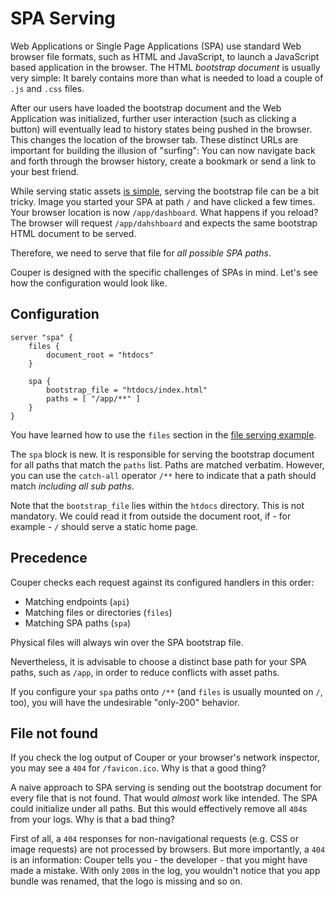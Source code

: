# SPA Serving

Web Applications or Single Page Applications (SPA) use standard Web
browser file formats, such as HTML and JavaScript, to launch a
JavaScript based application in the browser. The HTML _bootstrap
document_ is usually very simple: It barely contains more than what
is needed to load a couple of `.js` and `.css` files.

After our users have loaded the bootstrap document and the Web
Application was initialized, further user interaction (such as
clicking a button) will eventually lead to history states being
pushed in the browser. This changes the location of the browser tab.
These distinct URLs are important for building the illusion of
"surfing": You can now navigate back and forth through the browser
history, create a bookmark or send a link to your best friend.

While serving static assets [is simple](/simple-fileserving/README.md),
serving the bootstrap file can be a bit tricky. Image you started
your SPA at path `/` and have clicked a few times. Your browser
location is now `/app/dashboard`. What happens if you reload? The
browser will request `/app/dahshboard` and expects the same bootstrap
HTML document to be served.

Therefore, we need to serve that file for _all possible SPA paths_.

Couper is designed with the specific challenges of SPAs in mind.
Let's see how the configuration would look like.

## Configuration

```hcl
server "spa" {
    files {
        document_root = "htdocs"
    }

    spa {
        bootstrap_file = "htdocs/index.html"
        paths = [ "/app/**" ]
    }
}
```

You have learned how to use the `files` section in the [file serving
example](/simple-fileserving/README.md).

The `spa` block is new. It is responsible for serving the bootstrap
document for all paths that match the `paths` list. Paths are matched
verbatim. However, you can use the `catch-all` operator `/**` here to
indicate that a path should match _including all sub paths_.

Note that the `bootstrap_file` lies within the `htdocs` directory.
This is not mandatory. We could read it from outside the document
root, if - for example - `/` should serve a static home page.

## Precedence

Couper checks each request against its configured handlers in this order:

* Matching endpoints (`api`)
* Matching files or directories (`files`)
* Matching SPA paths (`spa`)

Physical files will always win over the SPA bootstrap file.

Nevertheless, it is advisable to choose a distinct base path for your
SPA paths, such as `/app`, in order to reduce conflicts with asset
paths.

If you configure your `spa` paths onto `/**` (and `files` is usually
mounted on `/`, too), you will have the undesirable "only-200"
behavior.

## File not found

If you check the log output of Couper or your browser's network
inspector, you may see a `404` for `/favicon.ico`. Why is that
a good thing?

A naive approach to SPA serving is sending out the bootstrap document
for every file that is not found. That would _almost_ work like
intended. The SPA could initialize under all paths. But this would
effectively remove all `404`s from your logs. Why is that a bad thing?

First of all, a `404` responses for non-navigational requests (e.g.
CSS or image requests) are not processed by browsers. But more
importantly, a `404` is an information: Couper tells you - the
developer - that you might have made a mistake. With only `200`s in
the log, you wouldn't notice that you app bundle was renamed, that
the logo is missing and so on.

